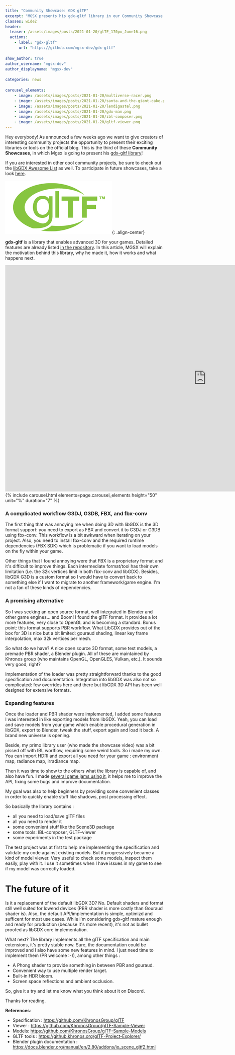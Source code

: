 ```yaml
---
title: "Community Showcase: GDX glTF"
excerpt: "MGSX presents his gdx-gltf library in our Community Showcase!"
classes: wide2
header:
  teaser: /assets/images/posts/2021-01-20/glTF_170px_June16.png
  actions:
    - label: "gdx-gltf"
      url: "https://github.com/mgsx-dev/gdx-gltf"

show_author: true
author_username: "mgsx-dev"
author_displayname: "mgsx-dev"

categories: news

carousel_elements:
    - image: /assets/images/posts/2021-01-20/multiverse-racer.png
    - image: /assets/images/posts/2021-01-20/santa-and-the-giant-cake.png
    - image: /assets/images/posts/2021-01-20/lendigastel.png
    - image: /assets/images/posts/2021-01-20/gdx-man.png
    - image: /assets/images/posts/2021-01-20/ibl-composer.png
    - image: /assets/images/posts/2021-01-20/gltf-viewer.png
---
```


<div class="notice--primary">
  <p>
    Hey everybody! As announced a few weeks ago we want to give creators of interesting community projects the opportunity to present their exciting libraries or tools on the official blog. This is the third of these <b>Community Showcases</b>, in which Mgsx is going to present his <a href="https://github.com/mgsx-dev/gdx-gltf">gdx-gltf library</a>!
  </p>
  <p>
    If you are interested in other cool community projects, be sure to check out the <a href="https://github.com/rafaskb/awesome-libgdx#readme">libGDX Awesome List</a> as well. To participate in future showcases, take a look <a href="https://github.com/libgdx/libgdx.github.io/wiki/Community-Showcases">here</a>.
  </p>
</div>

![](/assets/images/posts/2021-01-20/glTF_170px_June16.png){: .align-center}

**gdx-gltf** is a library that enables advanced 3D for your games. Detailed features are already listed [in the repository](https://github.com/mgsx-dev/gdx-gltf). In this article, MGSX will explain the motivation behind this library, why he made it, how it works and what happens next.

<iframe width="1280" height="720" src="https://www.youtube.com/embed/oma7eqXOy2M?autoplay=0" frameborder="0" allowfullscreen></iframe>

<div style="margin-left: auto; margin-right: auto;">
      {% include carousel.html elements=page.carousel_elements height="50" unit="%" duration="7" %}
</div>

### A complicated workflow G3DJ, G3DB, FBX, and fbx-conv

The first thing that was annoying me when doing 3D with libGDX is the 3D format support: you need to export as FBX and convert it to G3DJ or G3DB using fbx-conv. This workflow is a bit awkward when iterating on your project. Also, you need to install fbx-conv and the required runtime dependencies (FBX SDK) which is problematic if you want to load models on the fly within your game.

Other things that I found annoying were that FBX is a proprietary format and it's difficult to improve things. Each intermediate format/tool has their own limitation (i.e. the 32k vertices limit in both fbx-conv and libGDX).
Besides, libGDX G3D is a custom format so I would have to convert back to something else if I want to migrate to another framework/game engine. I'm not a fan of these kinds of dependencies.

### A promising alternative

So I was seeking an open source format, well integrated in Blender and other game engines... and Boom! I found the glTF format. It provides a lot more features, very close to OpenGL and is becoming a standard. Bonus point: this format supports PBR workflow. What LibGDX provides out of the box for 3D is nice but a bit limited: gouraud shading, linear key frame interpolation, max 32k vertices per mesh.

So what do we have? A nice open source 3D format, some test models, a premade PBR shader, a Blender plugin. All of these are maintained by Khronos group (who maintains OpenGL, OpenGLES, Vulkan, etc.). It sounds very good, right?

Implementation of the loader was pretty straightforward thanks to the good specification and documentation. Integration into libGDX was also not so complicated: few overrides here and there but libGDX 3D API has been well designed for extensive formats.

### Expanding features

Once the loader and PBR shader were implemented, I added some features I was interested in like exporting models from libGDX. Yeah, you can load and save models from your game which enable procedural generation in libGDX, export to Blender, tweak the stuff, export again and load it back. A brand new universe is opening.

Beside, my primo library user (who made the showcase video) was a bit pissed off with IBL worlflow, requiring some weird tools. So i made my own. You can import HDRI and export all you need for your game : environment map, radiance map, irradiance map.

Then it was time to show to the others what the library is capable of, and also have fun. I made [several game jams using it](https://github.com/mgsx-dev/gdx-gltf#demo-and-gallery), it helps me to improve the API, fixing some bugs and improve documentation.

My goal was also to help beginners by providing some convenient classes in order to quickly enable stuff like shadows, post processing effect.

So basically the library contains :
* all you need to load/save glTF files
* all you need to render it
* some convenient stuff like the Scene3D package
* some tools: IBL-composer, GLTF-viewer
* some experiments in the test package

The test project was at first to help me implementing the specification and validate my code against existing models. But it progressively became a kind of model viewer. Very useful to check some models, inspect them easily, play with it. I use it sometimes when I have issues in my game to see if my model was correctly loaded.

# The future of it

Is it a replacement of the default libGDX 3D? No. Default shaders and format still well suited for lowend devices (PBR shader is more costly than Gouraud shader is). Also, the default API/implementation is simple, optimizd and sufficent for most use cases.
While i'm considering gdx-gltf mature enough and ready for production (because it's more recent), it's not as bullet proofed as libGDX core implementation.

What next? The library implements all the glTF specification and main extensions, it's pretty stable now. Sure, the documentation could be improved and I also have some new features in mind. I just need time to implement them (PR welcome :-)), among other things : 
* A Phong shader to provide something in between PBR and gouraud.
* Convenient way to use multiple render target.
* Built-in HDR bloom.
* Screen space reflections and ambient occlusion.

So, give it a try and let me know what you think about it on Discord.

Thanks for reading.

**References**:
* Specification : <https://github.com/KhronosGroup/glTF>
* Viewer : <https://github.com/KhronosGroup/glTF-Sample-Viewer>
* Models: <https://github.com/KhronosGroup/glTF-Sample-Models>
* GLTF tools : <https://github.khronos.org/glTF-Project-Explorer/>
* Blender plugin documentation : <https://docs.blender.org/manual/en/2.80/addons/io_scene_gltf2.html>
